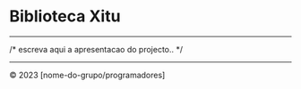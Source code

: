 # Biblioteca Xitu

---

/* escreva aqui a apresentacao do projecto.. */

---

&copy; 2023 [nome-do-grupo/programadores]

